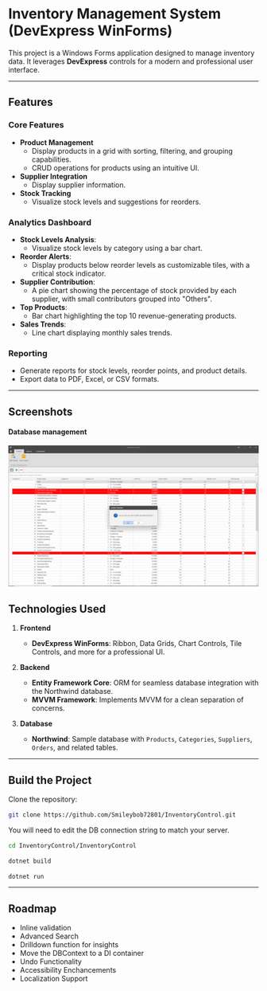 # Inventory Management System (DevExpress WinForms)

This project is a Windows Forms application designed to manage inventory data. It leverages **DevExpress** controls for a modern and professional user interface.

---

## Features

### Core Features
- **Product Management**
   - Display products in a grid with sorting, filtering, and grouping capabilities.
   - CRUD operations for products using an intuitive UI.     
- **Supplier Integration**
   - Display supplier information.
- **Stock Tracking**
  - Visualize stock levels and suggestions for reorders.

### Analytics Dashboard
- **Stock Levels Analysis**: 
  - Visualize stock levels by category using a bar chart.
- **Reorder Alerts**: 
  - Display products below reorder levels as customizable tiles, with a critical stock indicator.
- **Supplier Contribution**:
  - A pie chart showing the percentage of stock provided by each supplier, with small contributors grouped into "Others".
- **Top Products**:
  - Bar chart highlighting the top 10 revenue-generating products.
- **Sales Trends**:
  - Line chart displaying monthly sales trends.

### Reporting
- Generate reports for stock levels, reorder points, and product details.
- Export data to PDF, Excel, or CSV formats.

---

## Screenshots
#### Database management
![Database management](https://raw.githubusercontent.com/Smileybob72801/InventoryControl/refs/heads/master/Docs/Screenshots/DeleteProducts.png)


## Technologies Used

1. **Frontend**
   - **DevExpress WinForms**: Ribbon, Data Grids, Chart Controls, Tile Controls, and more for a professional UI.

2. **Backend**
   - **Entity Framework Core**: ORM for seamless database integration with the Northwind database.
   - **MVVM Framework**: Implements MVVM for a clean separation of concerns.

3. **Database**
   - **Northwind**: Sample database with `Products`, `Categories`, `Suppliers`, `Orders`, and related tables.

---

## Build the Project

Clone the repository:
```bash
git clone https://github.com/Smileybob72801/InventoryControl.git
```

You will need to edit the DB connection string to match your server.

```bash
cd InventoryControl/InventoryControl
```

```bash
dotnet build
```

```bash
dotnet run
```

---

## Roadmap
- Inline validation
- Advanced Search
- Drilldown function for insights
- Move the DBContext to a DI container
- Undo Functionality
- Accessibility Enchancements
- Localization Support
